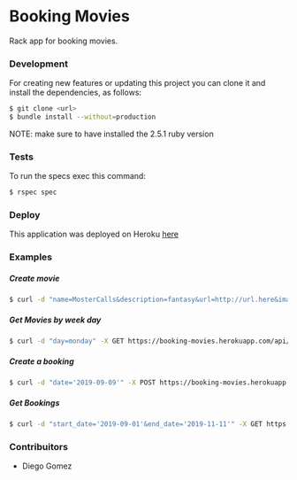 Booking Movies
==

Rack app for booking movies.

### Development

For creating new features or updating this project you can clone it and install the dependencies, as follows:

```bash
$ git clone <url>
$ bundle install --without=production
```

NOTE: make sure to have installed the 2.5.1 ruby version

### Tests
To run the specs exec this command:

```bash
$ rspec spec
```

### Deploy
This application was deployed on Heroku [here](https://booking-movies.herokuapp.com/)

### Examples

##### Create movie
```bash
$ curl -d "name=MosterCalls&description=fantasy&url=http://url.here&image=basse64here&days_for_booking[]=monday" -X POST https://booking-movies.herokuapp.com/api/movies
```

##### Get Movies by week day
```bash
$ curl -d "day=monday" -X GET https://booking-movies.herokuapp.com/api/movies/by_day
```

##### Create a booking
```bash
$ curl -d "date='2019-09-09'" -X POST https://booking-movies.herokuapp.com/api/movies/1/bookings
```

##### Get Bookings
```bash
$ curl -d "start_date='2019-09-01'&end_date='2019-11-11'" -X GET https://booking-movies.herokuapp.com/api/bookings/by_dates
```

### Contribuitors
- Diego Gomez

